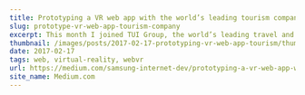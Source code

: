 ```yaml
---
title: Prototyping a VR web app with the world’s leading tourism company
slug: prototype-vr-web-app-tourism-company
excerpt: This month I joined TUI Group, the world’s leading travel and tourism company, for a hackathon that included the theme of virtual reality...
thumbnail: /images/posts/2017-02-17-prototyping-vr-web-app-tourism/thumb.jpg
date: 2017-02-17
tags: web, virtual-reality, webvr
url: https://medium.com/samsung-internet-dev/prototyping-a-vr-web-app-with-the-worlds-leading-tourism-company-aa7965c5a563
site_name: Medium.com
---
```

